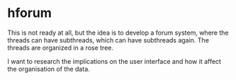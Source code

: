 # hforum #

This is not ready at all, but the idea is to develop a forum system, where the threads can have subthreads, which can have subthreads again. The threads are organized in a rose tree.

I want to research the implications on the user interface and how it affect the organisation of the data.
